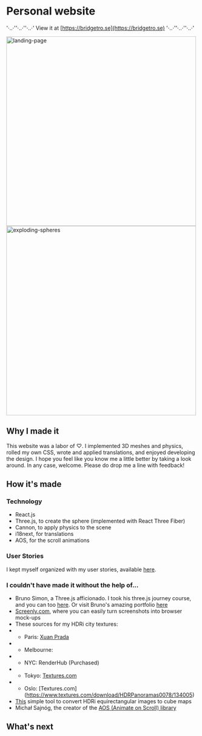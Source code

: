# Personal website

'·..·''·..·''·..·' View it at [https://bridgetro.se](https://bridgetro.se) '·..·''·..·''·..·'

<p float="left">
  <img alt='landing-page' width='500' src="https://bridgetro.se/project-snapshots/personal-website/personal-website-1-landing-page.png" />
  <img alt="exploding-spheres" src="https://bridgetro.se/project-snapshots/personal-website/personal-website-2-exploding-spheres.png" width='500'/>
</p>

## Why I made it

This website was a labor of ♡. I implemented 3D meshes and physics, rolled my own CSS, wrote and applied translations, and enjoyed developing the design. I hope you feel like you know me a little better by taking a look around. In any case, welcome. Please do drop me a line with feedback! 

## How it's made

### Technology

* React.js
* Three.js, to create the sphere (implemented with React Three Fiber) 
* Cannon, to apply physics to the scene
* i18next, for translations
* AOS, for the scroll animations

### User Stories

I kept myself organized with my user stories, available [here](https://bridgetrosefitz.notion.site/Bridget-Fitzgerald-Personal-website-57cf2e253112453884670a3cb9b44ecc).

### I couldn't have made it without the help of...

* Bruno Simon, a Three.js afficionado. I took his three.js journey course, and you can too [here](https://threejs-journey.xyz/). Or visit Bruno's amazing portfolio [here](https://bruno-simon.com/)
* [Screenly.com](https://www.screely.com/), where you can easily turn screenshots into browser mock-ups
* These sources for my HDRi city textures:
* * Paris: [Xuan Prada](http://www.xuanprada.com/blog/2014/7/28/louvre-hdri-panorama)
* * Melbourne: 
* * NYC: RenderHub (Purchased)
* * Tokyo: [Textures.com](https://www.textures.com/download/HDRPanoramas0091/134023)
* * Oslo: [Textures.com] (https://www.textures.com/download/HDRPanoramas0078/134005)
* [This](https://matheowis.github.io/HDRI-to-CubeMap/) simple tool to convert HDRi equirectangular images to cube maps
* Michał Sajnóg, the creator of the [AOS (Animate on Scroll) library](https://michalsnik.github.io/aos/)


## What's next
